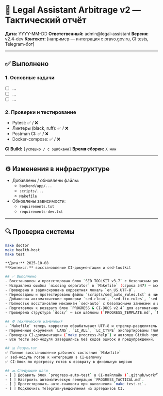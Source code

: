 # 🧭 Legal Assistant Arbitrage v2 — Тактический отчёт

**Дата:** YYYY-MM-DD
**Ответственный:** admin@legal-assistant
**Версия:** v2.4-dev
**Контекст:** [например — интеграция с pravo.gov.ru, CI tests, Telegram-бот]

---

## ✅ Выполнено

### 1. Основные задачи
- [ ] ...
- [ ] ...
- [ ] ...

### 2. Проверки и тестирование
- Pytest: ✅ / ❌
- Линтеры (black, ruff): ✅ / ❌
- Postman CI: ✅ / ❌
- Docker-compose: ✅ / ❌

**CI Build:** `[успешно / с ошибками]`
**Время сборки:** `X мин`

---

## ⚙️ Изменения в инфраструктуре
- Добавлены / обновлены файлы:
  - `backend/app/...`
  - `scripts/...`
  - `Makefile`
- Обновлены зависимости:
  - `requirements.txt`
  - `requirements-dev.txt`

---

## 🔍 Проверка системы
```bash
make doctor
make health-host
make test

**Дата:** 2025-10-08
**Контекст:** восстановление CI-документации и sed-toolkit

## ✅ Выполнено
- Восстановлен и протестирован блок `SED TOOLKIT v3.7` с безопасным режимом и CSV-логом.
- Исправлена ошибка `missing separator` в `Makefile` (строка 547) — все цели sed работают корректно.
- Проверена и зафиксирована корректная локаль `en_US.UTF-8`.
- Пересозданы и протестированы файлы `scripts/sed_auto_rules.txt` в чистом UTF-8.
- Добавлены автоматические проверки `sed-clean`, `sed-fix-rules`, `sed-validate`.
- Полностью восстановлен механизм `sed-auto` с безопасными заменами и логами.
- Подготовлен к возврату блок `PROGRESS & CI-DOCS v2.4` для автоматической отчётности.
- Проверена структура `docs/` — все шаблоны (`PROGRESS_TEMPLATE.md`, `Makefile-CI_Docs`, `PLAN_v2.4.md`) в наличии.

## ⚙️ Технические изменения
- `Makefile` теперь корректно обрабатывает UTF-8 и стрелку-разделитель `→`.
- Переменные окружения `LANG`, `LC_ALL`, `LC_CTYPE` экспортированы глобально.
- Проверка CI-документации (`make progress-help`) и автопуш GitHub проходят без ошибок.
- Все тесты sed-модуля завершились без кодов ошибок и предупреждений.

## 📊 Результат
✅ Полное восстановление рабочего состояния `Makefile`
✅ sed-модуль готов к интеграции в CI-цепочку
✅ CI-блок по прогрессу готов к возврату в финальную версию

## 🔜 Следующие шаги
- [ ] Добавить блок `progress-auto-test` в CI-пайплайн (`.github/workflows/ci.yml`).
- [ ] Настроить автоматическую генерацию `PROGRESS_TACTICAL.md`.
- [ ] Протестировать авто-снапшоты при выполнении `make test-ci`.
- [ ] Подключить Telegram-уведомления из артефактов CI.
